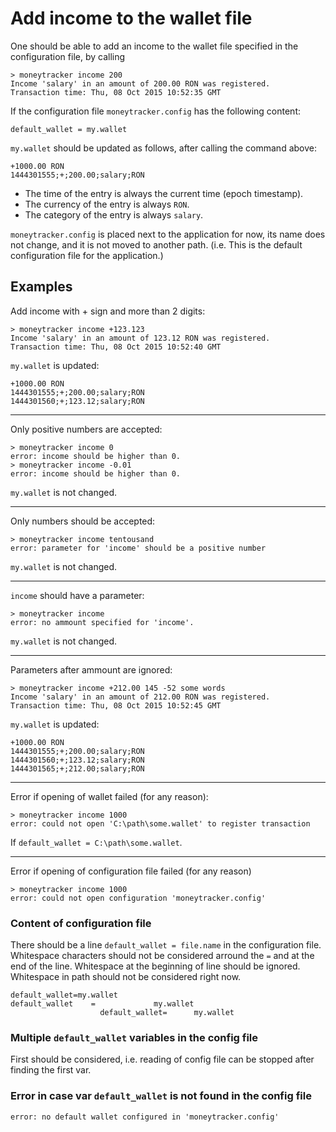 Add income to the wallet file
=============================

One should be able to add an income to the wallet file specified in the
configuration file, by calling
```
> moneytracker income 200
Income 'salary' in an amount of 200.00 RON was registered.
Transaction time: Thu, 08 Oct 2015 10:52:35 GMT
```

If the configuration file `moneytracker.config` has the following content:
```
default_wallet = my.wallet

```

`my.wallet` should be updated as follows, after calling the command above:
```
+1000.00 RON
1444301555;+;200.00;salary;RON
```

- The time of the entry is always the current time (epoch timestamp).
- The currency of the entry is always `RON`.
- The category of the entry is always `salary`.

`moneytracker.config` is placed next to the application for now, its name does
not change, and it is not moved to another path. (i.e. This is the default
configuration file for the application.)

Examples
--------

Add income with + sign and more than 2 digits:
```
> moneytracker income +123.123
Income 'salary' in an amount of 123.12 RON was registered.
Transaction time: Thu, 08 Oct 2015 10:52:40 GMT
```
`my.wallet` is updated:
```
+1000.00 RON
1444301555;+;200.00;salary;RON
1444301560;+;123.12;salary;RON
```

---

Only positive numbers are accepted:
```
> moneytracker income 0
error: income should be higher than 0.
> moneytracker income -0.01
error: income should be higher than 0.
```

`my.wallet` is not changed.

---

Only numbers should be accepted:
```
> moneytracker income tentousand
error: parameter for 'income' should be a positive number
```

`my.wallet` is not changed.

---

`income` should have a parameter:
```
> moneytracker income
error: no ammount specified for 'income'.
```

`my.wallet` is not changed.

---

Parameters after ammount are ignored:
```
> moneytracker income +212.00 145 -52 some words
Income 'salary' in an amount of 212.00 RON was registered.
Transaction time: Thu, 08 Oct 2015 10:52:45 GMT
```

`my.wallet` is updated:
```
+1000.00 RON
1444301555;+;200.00;salary;RON
1444301560;+;123.12;salary;RON
1444301565;+;212.00;salary;RON
```

---

Error if opening of wallet failed (for any reason):
```
> moneytracker income 1000
error: could not open 'C:\path\some.wallet' to register transaction
```

If `default_wallet = C:\path\some.wallet`.

---

Error if opening of configuration file failed (for any reason)
```
> moneytracker income 1000
error: could not open configuration 'moneytracker.config'
```

### Content of configuration file

There should be a line `default_wallet = file.name` in the configuration file.
Whitespace characters should not be considered arround the `=` and at the end of the 
line.
Whitespace at the beginning of line should be ignored.
Whitespace in path should not be considered right now.

```
default_wallet=my.wallet     
default_wallet    =             my.wallet
                    default_wallet=      my.wallet
```

### Multiple `default_wallet` variables in the config file

First should be considered, i.e. reading of config file can be stopped after finding
the first var.

### Error in case var `default_wallet` is not found in the config file

```
error: no default wallet configured in 'moneytracker.config'
```
